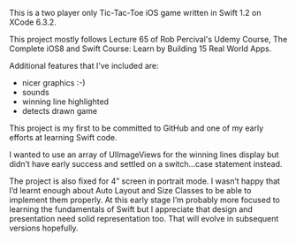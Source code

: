 This is a two player only Tic-Tac-Toe iOS game written in Swift 1.2 on XCode 6.3.2. 

This project mostly follows Lecture 65 of Rob Percival's Udemy Course, The Complete iOS8 and Swift Course: Learn by Building 15 Real World Apps. 

Additional features that I’ve included are:
 - nicer graphics :-)
 - sounds
 - winning line highlighted
 - detects drawn game

This project is my first to be committed to GitHub and one of my early efforts at learning Swift code.

I wanted to use an array of UIImageViews for the winning lines display but didn’t have early success and settled on a switch…case statement instead.

The project is also fixed for 4” screen in portrait mode. I wasn’t happy that I’d learnt enough about Auto Layout and Size Classes to be able to implement them properly. At this early stage I’m probably more focused to learning the fundamentals of Swift but I appreciate that design and presentation need solid representation too. That will evolve in subsequent versions hopefully.